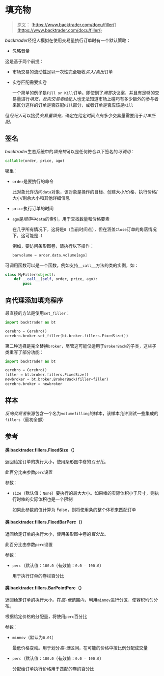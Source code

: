 # 填充物

> 原文： [https://www.backtrader.com/docu/filler/](https://www.backtrader.com/docu/filler/)

*backtrader*经纪人模拟在使用交易量执行订单时有一个默认策略：

*   忽略音量

这是基于两个前提：

*   市场交易的流动性足以一次性完全吸收*买入/卖出*订单

*   实卷匹配需要实卷

    一个简单的例子是`Fill or Kill`订单。即使到了*滴答*决议案，并且有足够的交易量进行*填充*，*反向交易者*经纪人也无法知道市场上碰巧有多少额外的参与者来区分这样的订单是否匹配`Fill`部分，或者订单是否应该是`Kill`

但*经纪人*可以接受*交易量填充*，确定在给定时间点有多少交易量需要用于*订单匹配*。

## 签名

*backtrader*生态系统中的*填充物*可以是任何符合以下签名的*可调用*：

```py
callable(order, price, ago) 
```

哪里：

*   `order`是要执行的命令

    此对象允许访问`data`对象，该对象是操作的目标、创建大小/价格、执行价格/大小/剩余大小和其他详细信息

*   `price`执行订单的时间

*   `ago`是*顺序*中`data`的索引，用于查找数量和价格要素

    在几乎所有情况下，这将是`0`（当前时间点），但在涵盖`Close`订单的角落情况下，这可能是`-1`

    例如，要访问条形图卷，请执行以下操作：

    ```py
    barvolume = order.data.volume[ago] 
    ```

可调用函数可以是一个函数，例如支持`__call__`方法的类的实例，如：

```py
class MyFiller(object):
    def __call__(self, order, price, ago):
        pass 
```

## 向代理添加填充程序

最直接的方法是使用`set_filler`：

```py
import backtrader as bt

cerebro = Cerebro()
cerebro.broker.set_filler(bt.broker.fillers.FixedSize()) 
```

第二种选择是完全替换`broker`，尽管这可能仅适用于`BrokerBack`的子类，这些子类重写了部分功能：

```py
import backtrader as bt

cerebro = Cerebro()
filler = bt.broker.fillers.FixedSize()
newbroker = bt.broker.BrokerBack(filler=filler)
cerebro.broker = newbroker 
```

## 样本

*反向交易者*来源包含一个名为`volumefilling`的样本，该样本允许测试一些集成的`fillers`（最初全部）

## 参考

#### 类 backtrader.fillers.FixedSize（）

返回给定订单的执行大小，使用条形图中卷的*百分比*。

此百分比由参数`perc`设置

参数：

*   `size`（默认值：`None`）要执行的最大大小。如果棒的实际体积小于尺寸，则执行时棒的实际体积也是一个限制

    如果此参数的值计算为 False，则将使用条的整个体积来匹配订单

#### 类 backtrader.fillers.FixedBarPerc（）

返回给定订单的执行大小，使用条形图中卷的*百分比*。

此百分比由参数`perc`设置

参数：

*   `perc`（默认值：`100.0`（有效值：`0.0 - 100.0`）

    用于执行订单的卷栏百分比

#### 类 backtrader.fillers.BarPointPerc（）

返回给定订单的执行大小。在*高*-*低*范围内，利用`minmov`进行分区，使容积均匀分布。

根据给定价格的分配量，将使用`perc`百分比

参数：

*   `minmov`（默认为`0.01`）

    最低价格变动。用于划分*高*-*低*区间，在可能的价格中按比例分配成交量

*   `perc`（默认值：`100.0`（有效值：`0.0 - 100.0`）

    分配给订单执行价格用于匹配的卷的百分比